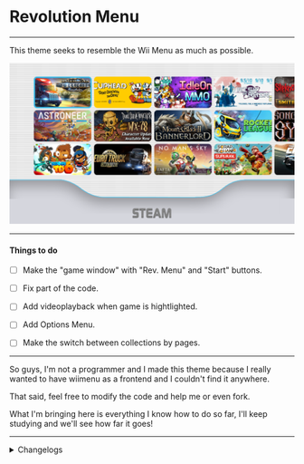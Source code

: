 # Revolution Menu

---

This theme seeks to resemble the Wii Menu as much as possible.

![print](screenshots/2.png)

---

#### Things to do

- [ ] Make the "game window" with "Rev. Menu" and "Start" buttons.

- [ ] Fix part of the code.

- [ ] Add videoplayback when game is hightlighted.

- [ ] Add Options Menu.

- [ ] Make the switch between collections by pages.

---

So guys, I'm not a programmer and I made this theme because I really wanted to have wiimenu as a frontend and I couldn't find it anywhere.

That said, feel free to modify the code and help me or even fork. 

What I'm bringing here is everything I know how to do so far, I'll keep studying and we'll see how far it goes!

---

<details>
    <summary>Changelogs</summary>
## 0.1.3

```
1. Changed some soundeffects
2. Fixed the bottonbar image issue
3. Collections(consoles) now can be changed using page keys (default on keyboard is 'q' and 'e')
```

## 0.1.2

```
1. Changed somethings in code to fix scaling issues.
2. Changed the bottom image from .svg to .png
```
</details>
